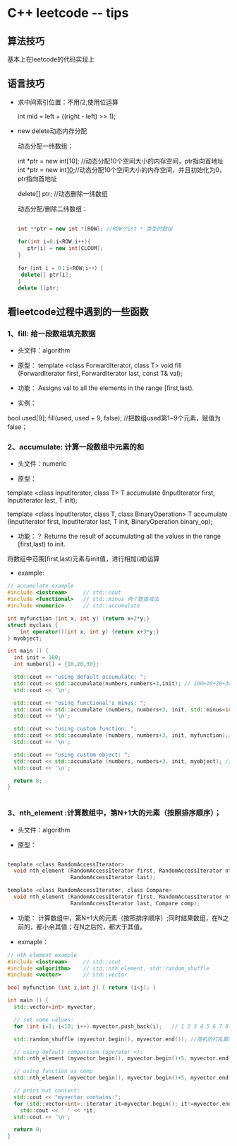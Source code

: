 # C++ leetcode -- tips 

## 算法技巧
基本上在leetcode的代码实现上


## 语言技巧

* 求中间索引位置：不用/2,使用位运算

    int mid = left + ((right - left) >> 1);


* new delete动态内存分配
    
    动态分配一纬数组：
        
    int *ptr = new int[10]; //动态分配10个空间大小的内存空间，ptr指向首地址
    int *ptr = new int[10]();//动态分配10个空间大小的内存空间，并且初始化为0，ptr指向首地址
        
    delete[] ptr; //动态删除一纬数组
        
    动态分配/删除二纬数组：
    
    
    ``` c++
        
    int **ptr = new int *[ROW]; //ROW个int * 类型的数组
        
    for(int i=0;i<ROW;i++){
       ptr[i] = new int[CLOUM];
    }
        
    for（int i = 0；i<ROW;i++）{
     delete[] ptr[i];
    }
    delete []ptr;
    
    ```



## 看leetcode过程中遇到的一些函数


### 1、fill: 给一段数组填充数据

* 头文件：algorithm

* 原型：
template <class ForwardIterator, class T>
  void fill (ForwardIterator first, ForwardIterator last, const T& val);

* 功能： 
  Assigns val to all the elements in the range [first,last).

* 实例：

bool used[9];
fill(used, used + 9, false);  //把数组used第1~9个元素，赋值为false；

### 2、accumulate: 计算一段数组中元素的和

* 头文件：numeric

* 原型：

template <class InputIterator, class T>
   T accumulate (InputIterator first, InputIterator last, T init);

template <class InputIterator, class T, class BinaryOperation>
   T accumulate (InputIterator first, InputIterator last, T init,
                 BinaryOperation binary_op);

* 功能：？
Returns the result of accumulating all the values in the range [first,last) to init.

将数组中范围[first,last)元素与init值，进行相加(减)运算

* example:

``` c++
// accumulate example
#include <iostream>     // std::cout
#include <functional>   // std::minus 两个数做减法
#include <numeric>      // std::accumulate

int myfunction (int x, int y) {return x+2*y;}
struct myclass {
	int operator()(int x, int y) {return x+3*y;}
} myobject;

int main () {
  int init = 100;
  int numbers[] = {10,20,30};

  std::cout << "using default accumulate: ";
  std::cout << std::accumulate(numbers,numbers+3,init); // 100+10+20+30
  std::cout << '\n';

  std::cout << "using functional's minus: ";
  std::cout << std::accumulate (numbers, numbers+3, init, std::minus<int>());//100-10-20-30  
  std::cout << '\n';

  std::cout << "using custom function: ";
  std::cout << std::accumulate (numbers, numbers+3, init, myfunction);//myfunciton(init,number:0~2): 100 + (2*10+2*20+2*30) -> 220 
  std::cout << '\n';

  std::cout << "using custom object: ";
  std::cout << std::accumulate (numbers, numbers+3, init, myobject); // 100 + 3*(10+20+30) -> 280
  std::cout << '\n';

  return 0;
}



``` 

### 3、nth_element :计算数组中，第N+1大的元素（按照排序顺序）；

* 头文件：algorithm

* 原型：

```c

template <class RandomAccessIterator>
  void nth_element (RandomAccessIterator first, RandomAccessIterator nth,
                    RandomAccessIterator last);

template <class RandomAccessIterator, class Compare>
  void nth_element (RandomAccessIterator first, RandomAccessIterator nth,
                    RandomAccessIterator last, Compare comp); 
```
                    
* 功能：
     计算数组中，第N+1大的元素（按照排序顺序）;同时结果数组，在N之前的，都小余其值；在N之后的，都大于其值。
     
     
* exmaple：

```c++
// nth_element example
#include <iostream>     // std::cout
#include <algorithm>    // std::nth_element, std::random_shuffle
#include <vector>       // std::vector

bool myfunction (int i,int j) { return (i<j); }

int main () {
  std::vector<int> myvector;

  // set some values:
  for (int i=1; i<10; i++) myvector.push_back(i);   // 1 2 3 4 5 6 7 8 9

  std::random_shuffle (myvector.begin(), myvector.end()); //随机的打乱数组元素

  // using default comparison (operator <):
  std::nth_element (myvector.begin(), myvector.begin()+5, myvector.end()); //找第5大的元素

  // using function as comp
  std::nth_element (myvector.begin(), myvector.begin()+5, myvector.end(),myfunction);

  // print out content:
  std::cout << "myvector contains:";
  for (std::vector<int>::iterator it=myvector.begin(); it!=myvector.end(); ++it)
    std::cout << ' ' << *it;
  std::cout << '\n';

  return 0;
}


```

 







